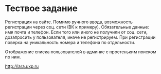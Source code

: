 # Тествое задание

Регистрация на сайте.
Помимо ручного ввода, возможность
регистрации через соц. сети (ВК к примеру).
Обязательные данные: имя почта и телефон.
Если того или иного не получили от соц. сети,
дозапросить у пользователя, иначе не регистрируем.
При регистрации поверка на уникальность
номера и телефона по отдельности. 

Отображение списка пользователей в админке
с простеньким поиском по ним.


http://lara.uxp.ru

